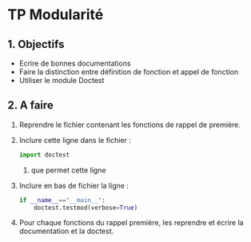 # TP Modularité

## 1. Objectifs

- Ecrire de bonnes documentations
- Faire la distinction entre définition de fonction et appel de fonction
- Utiliser le module Doctest

## 2. A faire

1. Reprendre le fichier contenant les fonctions de rappel de première.

2. Inclure cette ligne dans le fichier :

   ```python
   import doctest
   ```

   1. que permet cette ligne

3. Inclure en bas de fichier la ligne :

   ```python
   if __name__=="__main__":
       doctest.testmod(verbose=True)
   ```

4. Pour chaque fonctions du rappel première, les reprendre et écrire la documentation et la doctest.

